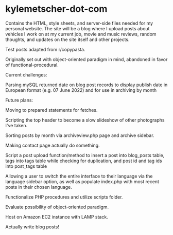 # kylemetscher-dot-com

Contains the HTML, style sheets, and server-side files needed for my personal website. The site will be a blog where I upload posts about vehicles I work
on at my current job, movie and music reviews, random thoughts, and updates on the site itself and other projects.

Test posts adapted from r/copypasta.

Originally set out with object-oriented paradigm in mind, abandoned in favor of functional-procedural.

Current challenges:

Parsing mySQL returned date on blog post records to display publish date in European format (e.g. 07 June 2022) and for use in archiving by month

Future plans:

Moving to prepared statements for fetches.

Scripting the top header to become a slow slideshow of other photographs I've taken.

Sorting posts by month via archiveview.php page and archive sidebar.

Making contact page actually do something.

Script a post upload function/method to insert a post into blog_posts table, tags into tags table while checking for duplication, and post id and tag ids into post_tags table

Allowing a user to switch the entire interface to their language via the language sidebar option, as well as populate index.php with most recent posts in their chosen language.

Functionalize PHP procedures and utilize scripts folder.

Evaluate possibility of object-oriented paradigm.

Host on Amazon EC2 instance with LAMP stack.

Actually write blog posts!
